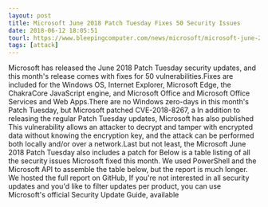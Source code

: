 ```yaml
---
layout: post
title: Microsoft June 2018 Patch Tuesday Fixes 50 Security Issues
date: 2018-06-12 18:05:51
tourl: https://www.bleepingcomputer.com/news/microsoft/microsoft-june-2018-patch-tuesday-fixes-50-security-issues/
tags: [attack]
---
```

Microsoft has released the June 2018 Patch Tuesday security updates, and this month's release comes with fixes for 50 vulnerabilities.Fixes are included for the Windows OS, Internet Explorer, Microsoft Edge, the ChakraCore JavaScript engine, and Microsoft Office and Microsoft Office Services and Web Apps.There are no Windows zero-days in this month's Patch Tuesday, but Microsoft patched CVE-2018-8267, a In addition to releasing the regular Patch Tuesday updates, Microsoft has also published This vulnerability allows an attacker to decrypt and tamper with encrypted data without knowing the encryption key, and the attack can be performed both locally and/or over a network.Last but not least, the Microsoft June 2018 Patch Tuesday also includes a patch for Below is a table listing of all the security issues Microsoft fixed this month. We used PowerShell and the Microsoft API to assemble the table below, but the report is much longer. We hosted the full report on GitHub, If you're not interested in all security updates and you'd like to filter updates per product, you can use Microsoft's official Security Update Guide, available 